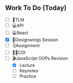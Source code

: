 ## Work To Do (Today)
- [ ] 📖TLM 
- [ ] 💻API 
- [ ] 💻React
- [x] 🎨Designwings Session
- [ ] 🗒️Assignment 
- [ ] 👨‍💼COI
- [ ] 🎬JavaScript OOPs Revision
  - [x] Lecture
  - [ ] Keynotes
  - [ ] Practice
